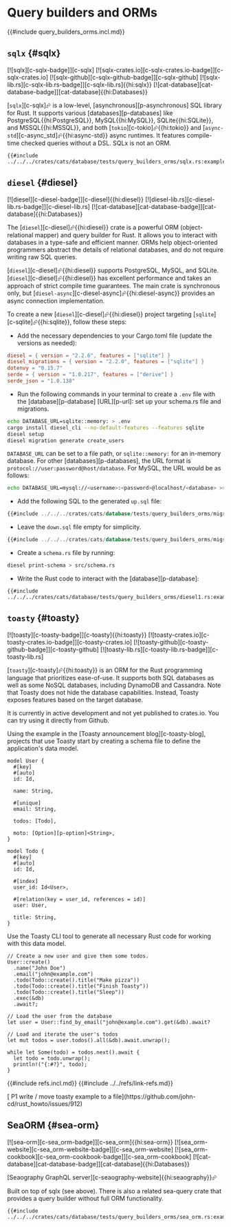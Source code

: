 # Query builders and ORMs

{{#include query_builders_orms.incl.md}}

## `sqlx` {#sqlx}

[![sqlx][c-sqlx-badge]][c-sqlx] [![sqlx-crates.io][c-sqlx-crates.io-badge]][c-sqlx-crates.io] [![sqlx-github][c-sqlx-github-badge]][c-sqlx-github] [![sqlx-lib.rs][c-sqlx-lib.rs-badge]][c-sqlx-lib.rs]{{hi:sqlx}} [![cat-database][cat-database-badge]][cat-database]{{hi:Databases}}

[`sqlx`][c-sqlx]⮳ is a low-level, [asynchronous][p-asynchronous] SQL library for Rust. It supports various [databases][p-databases] like PostgreSQL{{hi:PostgreSQL}}, MySQL{{hi:MySQL}}, SQLite{{hi:SQLite}}, and MSSQL{{hi:MSSQL}}, and both [`tokio`][c-tokio]⮳{{hi:tokio}} and [`async-std`][c-async_std]⮳{{hi:async-std}} async runtimes. It features compile-time checked queries without a DSL. SQLx is not an ORM.

```rust,editable,noplayground
{{#include ../../../crates/cats/database/tests/query_builders_orms/sqlx.rs:example}}
```

## `diesel` {#diesel}

[![diesel][c-diesel-badge]][c-diesel]{{hi:diesel}} [![diesel-lib.rs][c-diesel-lib.rs-badge]][c-diesel-lib.rs] [![cat-database][cat-database-badge]][cat-database]{{hi:Databases}}

The [`diesel`][c-diesel]⮳{{hi:diesel}} crate is a powerful ORM (object-relational mapper) and query builder for Rust. It allows you to interact with databases in a type-safe and efficient manner. ORMs help object-oriented programmers abstract the details of relational databases, and do not require writing raw SQL queries.

[`diesel`][c-diesel]⮳{{hi:diesel}} supports PostgreSQL, MySQL, and SQLite. [`diesel`][c-diesel]⮳{{hi:diesel}} has excellent performance and takes an approach of strict compile time guarantees. The main crate is synchronous only, but [`diesel-async`][c-diesel-async]⮳{{hi:diesel-async}} provides an async connection implementation.

To create a new [`diesel`][c-diesel]⮳{{hi:diesel}} project targeting [`sqlite`][c-sqlite]⮳{{hi:sqlite}}, follow these steps:

- Add the necessary dependencies to your Cargo.toml file (update the versions as needed):

```toml
diesel = { version = "2.2.6", features = ["sqlite"] }
diesel_migrations = { version = "2.2.0", features = ["sqlite"] }
dotenvy = "0.15.7"
serde = { version = "1.0.217", features = ["derive"] }
serde_json = "1.0.138"
```

- Run the following commands in your terminal to create a `.env` file with the [database][p-database] [URL][p-url]:
set up your schema.rs file and migrations.

```bash
echo DATABASE_URL=sqlite::memory: > .env
cargo install diesel_cli --no-default-features --features sqlite
diesel setup
diesel migration generate create_users
```

`DATABASE_URL` can be set to a file path, or `sqlite::memory:` for an in-memory database. For other [databases][p-databases], the URL format is `protocol://user:password@host/database`. For MySQL, the URL would be as follows:

```bash
echo DATABASE_URL=mysql://<username>:<password>@localhost/<database> >> .env
```

- Add the following SQL to the generated `up.sql` file:

```sql
{{#include ../../../crates/cats/database/tests/query_builders_orms/migrations/2024-12-29-173417_create_users/up.sql}}
```

- Leave the `down.sql` file empty for simplicity.

```sql
{{#include ../../../crates/cats/database/tests/query_builders_orms/migrations/2024-12-29-173417_create_users/down.sql}}
```

- Create a `schema.rs` file by running:

```bash
diesel print-schema > src/schema.rs
```

- Write the Rust code to interact with the [database][p-database]:

```rust,editable,noplayground
{{#include ../../../crates/cats/database/tests/query_builders_orms/diesel1.rs:example}}
```

## `toasty` {#toasty}

[![toasty][c-toasty-badge]][c-toasty]{{hi:toasty}}
[![toasty-crates.io][c-toasty-crates.io-badge]][c-toasty-crates.io]
[![toasty-github][c-toasty-github-badge]][c-toasty-github]
[![toasty-lib.rs][c-toasty-lib.rs-badge]][c-toasty-lib.rs]

[`toasty`][c-toasty]⮳{{hi:toasty}} is an ORM for the Rust programming language that prioritizes ease-of-use. It supports both SQL databases as well as some NoSQL databases, including DynamoDB and Cassandra. Note that Toasty does not hide the database capabilities. Instead, Toasty exposes features based on the target database.

It is currently in active development and not yet published to crates.io. You can try using it directly from Github.

Using the example in the [Toasty announcement blog][c-toasty-blog], projects that use Toasty start by creating a schema file to define the application's data model.

```text
model User {
  #[key]
  #[auto]
  id: Id,

  name: String,

  #[unique]
  email: String,

  todos: [Todo],

  moto: [Option][p-option]<String>,
}

model Todo {
  #[key]
  #[auto]
  id: Id,

  #[index]
  user_id: Id<User>,

  #[relation(key = user_id, references = id)]
  user: User,

  title: String,
}
```

Use the Toasty CLI tool to generate all necessary Rust code for working with this data model.

```rust,editable,ignore,noplayground
// Create a new user and give them some todos.
User::create()
  .name("John Doe")
  .email("john@example.com")
  .todo(Todo::create().title("Make pizza"))
  .todo(Todo::create().title("Finish Toasty"))
  .todo(Todo::create().title("Sleep"))
  .exec(&db)
  .await?;

// Load the user from the database
let user = User::find_by_email("john@example.com").get(&db).await?

// Load and iterate the user's todos
let mut todos = user.todos().all(&db).await.unwrap();

while let Some(todo) = todos.next().await {
  let todo = todo.unwrap();
  println!("{:#?}", todo);
}
```

{{#include refs.incl.md}}
{{#include ../../refs/link-refs.md}}

<div class="hidden">
[ P1 write / move toasty example to a file](https://github.com/john-cd/rust_howto/issues/912)

## SeaORM {#sea-orm}

[![sea-orm][c-sea_orm-badge]][c-sea_orm]{{hi:sea-orm}} [![sea_orm-website][c-sea_orm-website-badge]][c-sea_orm-website] [![sea_orm-cookbook][c-sea_orm-cookbook-badge]][c-sea_orm-cookbook] [![cat-database][cat-database-badge]][cat-database]{{hi:Databases}}

[Seaography GraphQL server][c-seaography-website]{{hi:seaography}}⮳

Built on top of sqlx (see above). There is also a related sea-query crate that provides a query builder without full ORM functionality.

```rust,editable,noplayground
{{#include ../../../crates/cats/database/tests/query_builders_orms/sea_orm.rs:example}}
```

</div>
